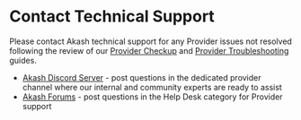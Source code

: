 # Contact Technical Support

Please contact Akash technical support for any Provider issues not resolved following the review of our [Provider Checkup](./) and [Provider Troubleshooting](../akash-provider-troubleshooting/) guides.

* [Akash Discord Server](https://discord.com/invite/akash) - post questions in the dedicated provider channel where our internal and community experts are ready to assist
* [Akash Forums](https://forum.akash.network/) - post questions in the Help Desk category for Provider support&#x20;

